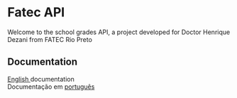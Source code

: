 # Fatec API

Welcome to the school grades API, a project developed for Doctor Henrique Dezani from FATEC Rio Preto

## Documentation
<a href="guides/guide_en.md"> English </a> documentation 
<br>
Documentação em <a href="guides/guide_ptbr.md"> português </a>


